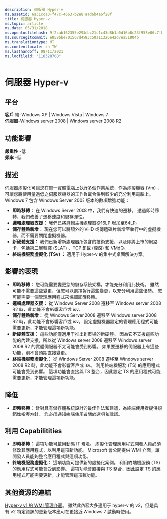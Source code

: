 ```yaml
---
description: 伺服器 Hyper-v
ms.assetid: 6a31cca3-f47c-4663-b2e8-aad6b4a6f28f
title: 伺服器 Hyper-v
ms.topic: article
ms.date: 05/31/2018
ms.openlocfilehash: 9f2cab162355e298cbc21c1c43d8b1a0d16b8c23f958e06c7fb28a8ecb6e3309
ms.sourcegitcommit: e858bbe701567d4583c50a11326e42d7ea51804b
ms.translationtype: MT
ms.contentlocale: zh-TW
ms.lasthandoff: 08/11/2021
ms.locfileid: "118328708"
---
```

# <a name="server-hyper-v"></a>伺服器 Hyper-v

## <a name="platforms"></a>平台

 **客戶** 端-Windows XP \| Windows Vista \| Windows 7  
**伺服器**-Windows server 2008 \| Windows server 2008 R2  

## <a name="feature-impact"></a>功能影響

 **嚴重性** -低  
**頻率** -低  





## <a name="description"></a>描述

伺服器虛擬化可讓您在單一實體電腦上執行多個作業系統，作為虛擬機器 (Vm) ，可讓您將使用量過低之伺服器機器的工作負載合併到較少的充分利用電腦上。 Windows 7 包含 Windows Server 2008 版本的數項增強功能：

-   **即時移轉：** 在 Windows Server 2008 中，我們有快速的遷移。 透過即時移轉，我們改善了遷移速度和儲存彈性。
-   **邏輯處理器支援：** 我們已將邏輯主機處理器從16LP 增加至64LP。
-   **儲存體熱新增：** 現在您可以將額外的 VHD 或傳遞磁片新增至執行中的虛擬機器，而不需要關閉虛擬機器。
-   **新硬體支援：** 我們已新增新處理器所包含的技術支援，以及即將上市的網路卡，包括第二層轉譯 (SLAT) 、TCP 卸載 (煙囪) 和 VMdQ。
-   **終端機服務虛擬化 (TSv) ：** 適用于 Hyper-v 的集中式桌面解決方案。

## <a name="manifestation-of-impact"></a>影響的表現

-   **即時移轉：** 您可能需要變更您的儲存系統架構，才能充分利用此技術。 雖然可能不需要這些變更，但您可以選擇執行這些變更，以充分利用這些優勢。 您可能需要一個管理應用程式來協調即時移轉。
-   **邏輯處理器支援：** 從 Windows Server 2008 遷移至 Windows server 2008 R2 時，此功能不會影響客戶或 isv。
-   **儲存體熱新增：** 從 Windows Server 2008 遷移至 Windows server 2008 R2 時，此功能不會影響客戶或 isv。 設定虛擬機器設定的管理應用程式可能需要更新，才能管理這項新功能。
-   **新硬體支援：** 這些功能僅適用于推出到市場的新硬體。 因為它不支援這些功能的內建支援，所以從 Windows server 2008 遷移至 Windows server 2008 R2 的實體伺服器不太可能會受到影響。 如果要遷移的伺服器上有這些功能，則不會預期直接變更。
-   **終端機服務虛擬化：** 從 Windows Server 2008 遷移至 Windows server 2008 R2 時，此功能不會影響客戶或 isv。 利用終端機服務 (TS) 的應用程式可能會受到影響。 這項功能會直接與 TS 整合，因此設定 TS 的應用程式可能需要更新，才能管理這項新功能。

## <a name="mitigation"></a>降低

-   **即時移轉：** 針對具有儲存體系統設計的最佳作法和建議，為終端使用者提供規範性指導方針。 您必須通知終端使用者關於選項和建議。

## <a name="leveraging-capabilitities"></a>利用 Capabilitities

-   **即時移轉：** 這項功能可啟用動態 IT 環境。 虛擬化管理應用程式開發人員必須修改其應用程式，以利用這項新功能。 Microsoft 會公開提供 WMI 介面，讓開發人員能夠整合應用程式與這項功能。
-   **終端機服務虛擬化：** 這項功能可提供新的虛擬化案例。 利用終端機服務 (TS) 的應用程式可能會受到影響。 這項功能會直接與 TS 整合，因此設定 TS 的應用程式可能需要更新，才能管理這項新功能。

## <a name="links-to-other-resources"></a>其他資源的連結

[Hyper-v v1 的 WMI 管理介面](/previous-versions/windows/desktop/virtual/windows-virtualization-portal)。 雖然此內容大多適用于 hyper-v 的 v2，但是具有 v2 特定資訊的更新版本應可在更接近 Windows 7 啟動時使用。

 

 
